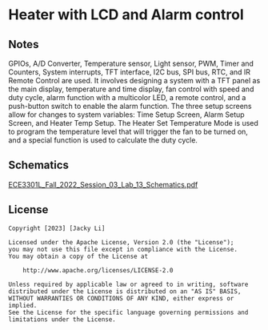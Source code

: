 # Heater with LCD and Alarm control

## Notes

GPIOs, A/D Converter, Temperature sensor, Light sensor, PWM, Timer and Counters, System interrupts, TFT interface, I2C bus, SPI bus, RTC, and IR Remote Control are used. It involves designing a system with a TFT panel as the main display, temperature and time display, fan control with speed and duty cycle, alarm function with a multicolor LED, a remote control, and a push-button switch to enable the alarm function. The three setup screens allow for changes to system variables: Time Setup Screen, Alarm Setup Screen, and Heater Temp Setup. The Heater Set Temperature Mode is used to program the temperature level that will trigger the fan to be turned on, and a special function is used to calculate the duty cycle.

## Schematics
[ECE3301L_Fall_2022_Session_03_Lab_13_Schematics.pdf](https://github.com/user-attachments/files/16368376/ECE3301L_Fall_2022_Session_03_Lab_13_Schematics.pdf)

## License

    Copyright [2023] [Jacky Li]

    Licensed under the Apache License, Version 2.0 (the "License");
    you may not use this file except in compliance with the License.
    You may obtain a copy of the License at

        http://www.apache.org/licenses/LICENSE-2.0

    Unless required by applicable law or agreed to in writing, software
    distributed under the License is distributed on an "AS IS" BASIS,
    WITHOUT WARRANTIES OR CONDITIONS OF ANY KIND, either express or implied.
    See the License for the specific language governing permissions and
    limitations under the License.
